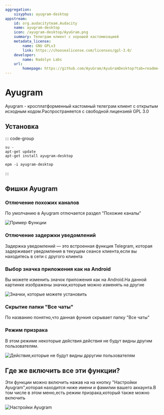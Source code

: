 ```yaml
---
aggregation:
    sisyphus: ayugram-desktop
appstream:
    id: org.audacityteam.Audacity
    name: ayugram-desktop
    icon: /ayugram-desktop/AyuGram.png
    summary: Телеграм клиент с хорошей кастомизацией
    metadata_license:
        name: GNU GPLv3
        link: https://choosealicense.com/licenses/gpl-3.0/
    developer:
        name: Radolyn Labs
    url:
        homepage: https://github.com/AyuGram/AyuGramDesktop?tab=readme-ov-file
---
```

# Ayugram

Ayugram - кросплатформенный кастомный телеграм клиент с открытым исходным кодом.Распространяется с свободной лицензией GPL 3.0

## Установка
::: code-group

```shell[apt-get]
su -
apt-get update
apt-get install ayugram-desktop
```
```shell[epm]
epm -i ayugram-desktop
```
:::

## Фишки Ayugram

### Отлючение похожих каналов


По умолчанию в Ayugram отлючается раздел "Похожие каналы"

![Пример Функции](/ayugram-desktop/Пример.png)


### Отлючение задержки уведомлений


Задержка уведомлений — это встроенная функция Telegram, которая задерживает уведомления в текущем сеансе клиента,если вы находитесь в сети с другого клиента


### Выбор значка приложения как на Android

Вы можете изменить значок приложения как на Android.На данной картинке изображены значки,которые можно изменять на другие

![Значки, которые можете установить](/ayugram-desktop/Пример2.png)

### Скрытие папки "Все чаты"


По названию понятно,что данная функия скрывает папку "Все чаты"


### Режим призрака

В этом режиме некоторые действия действия не будут видны другим пользователям.

![Действия,которые не будут видны дрругим пользователям](/ayugram-desktop/Пример3.png)



## Где же включить все эти функции?

Эти функции можно включить нажав на на кнопку "Настройки Ayugram",которая находится ниже имени и фамилии вашего аккаунта.В том числе в этом меню,есть режим призрака,который также можно включить

![Настройки Ayugram](/ayugram-desktop/Пример4.png)